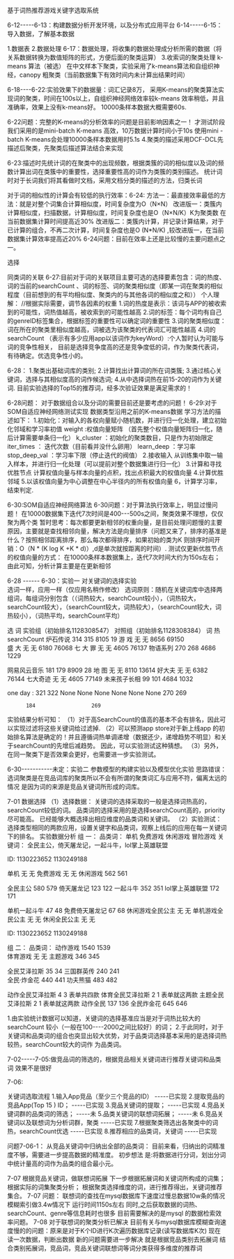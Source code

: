 基于词热推荐游戏关键字选取系统

6-12-----6-13：构建数据分析开发环境，以及分布式应用平台
6-14-----6-15：导入数据，了解基本数据

1.数据表
2.数据处理
6-17：数据处理，将收集的数据处理成分析所需的数据（将关系数据转换为数值矩阵的形式，方便后面的聚类运算）
3.收索词的聚类处理   k-means 算法（被选）
在中文样本下聚类，实验采用了k-means算法和自组织神经，canopy 粗聚类（当前数据集下有效时间内未计算出结果时间）

6-18----6-22:实验效果下的数据量：词汇记录8万，
采用K-means的聚类算法实现词的聚类，时间在100s以上，自组织神经网络效率较k-means 效率稍低，并且准确率，效果上没有k-means好。
10000条样本数据大概需要60s.

6-22问题：完整的K-means的分析效率的问题是目前影响因素之一！
才测试阶段我们采用的是mini-batch K-means 高效，10万数据计算时间小于10s
使用mini -batch K-means会处理10000条样本数据用时5.1s
4.聚类的描述采用DCF-DCL先描述后聚类，先聚类后描述算法结合来实现

6-23:描述时先统计词的在聚类中的出现频数，根据类簇的词的相似度以及词的频数计算出词在类簇中的重要性，选择重要性高的词作为类簇的类别描述。
统计词时对于长词我们将其看做时文档，采用文档分类的描述的方法，归类长词

对于词的相似性的计算会有较低的执行效率：6-24:
方法一：最直接效率最低的方法：就是对整个词集合计算相似度，时间复杂度为O（N×N）
改进版一：类簇内计算相似度，扫描数据，计算相似度，时间复杂度也是O（N×N/K）K为聚类数 在当前数据集计算时间提高近30%
改进版二：类簇内计算，并记录计算结果，对于已计算的组合，不再二次计算，时间复杂度也是O (N*N/K) ,较改进版一，在当前数据集计算效率提高近20%
6-24问题：目前在效率上还是比较慢的主要问题点之一。

选择

同类词的关联
6-27:目前对于词的关联项目主要可选的选择要素包含：词的热度、词的当前的searchCount 、词的标签、词的聚类相似度（即某一词在聚类的相似程度（目前想到的有平均相似度、聚类内的与其他各词的相似度之和））
个人理解：
//根据实际需要，调节各因素的权重
1.词的热度是表示：该词与APP的被收索到的可能性，词热值越高，被收索到的可能性越高
2.词的标签：每个词均有自己的genreID标签集合，根据标签的重要性可以确定词的重要性
3.词的聚类相似度：词在所在的聚类里相似度越高，词被选为该聚类的代表词汇可能性越高
4.词的searchCount （表示有多少应用app以该词作为keyWord）:个人暂时认为可能与词的竞争性相关，
   目前是选择竞争度高的还是竞争度低的词，作为聚类代表词，有待确定。优选竞争性小的。

6-28：
1.聚类出基础词库的类别;
2.计算找出计算词的所在词类簇;
3.通过核心关键词，选择与其相似度高的词作候选词;
4.从中选择词热在前15-20的词作为关键词.
目前实验选择的Top15的推荐词，经多次验证效果是满足需求的！

 6-28问题：
 对于数据组合以及分词的需要目前还是要考虑的问题！
 6-29:对于SOM自适应神经网络测试实现
 数据类型沿用之前的K-means数据
 学习方法的描述如下：
 1.初始化：对输入的各权向量赋小随机数，并进行归一化处理，建立初始化邻域和学习率初值
weight  :权值向量矩阵 （首先整个权值向量矩阵归一化，随后计算需要单条归一化）
k_cluster ：初始化的聚类数目，只是作为初始限定
iter_times ： 迭代次数（目前看并没什么卵用）
learn_deep ：学习率
stop_deep_val ：学习率下限（停止迭代的阀值）
2.接收输入
从训练集中取一输入样本，并进行归一化处理（可以提前对整个数据集进行归一化）
3.计算和寻找优胜节点
计算权值向量与样本向量的点积，找出点积最大的权值向量
4.计算优胜邻域
5.以该权值向量为中心调整在中心半径内的所有权值向量
6，计算学习率，结束判定.

6-30:SOM自适应神经网络算法
6-30问题：对于算法执行效率上，明显过慢问题！
在10000数据集下迭代7次时间是400---500s之间，聚类效果不理想，仅仅聚为两个类
暂时思考：每次都要更新相邻的权重向量，是目前处理问题慢的主要原因，主要就是查找相邻向量，解决方法是向量排序（问题又来了，排序的基准是什么？按照相邻距离排序，那么每次都得排序，如果初始的类为K 则排序时间开销：O（N * (K log K +K * d)）,d是单次就按距离的时间）.
测试仅更新优胜节点的权值向量的方式：
在10000条样本数据集上，迭代7次时间大约为150s左右；
由此可知，分析计算主要是在更新相邻

6-28 ------ 6-30：实验一     对关键词的选择实验    
选词一样，应用一样（仅应用名稍作修改）
选词原则：随机在关键词库中选择两组词，每组词分别包含（（词热较大，searchCount较小），（词热较大，searchCount较大），（searchCount较大，词热较大），（searchCount较大，词热较小），（词热平均，searchCount平均）

   选 词            实验组（初始排名1128308547）          对照组（初始排名1128308384）    词 热 	searchCount
炉石传说	  314			      315		        8105	   19
  游  戏 		  无			       无		        8656	   69150	
  盛  大		  无			       无		        6180	   76068
七 大 罪		  无			       无		        4605	   76137
物语系列	  270			       268	        4686	   1229

网易风云音乐       181			       179	        8909	   28
  地  图		  无			       无		        8110	   13614
  好大夫		  无			       无		        6382	   76144
七大奇迹	  无			       无		        4605	   77149
未来孩子长相       99			       101	        4684	   1032

 one day :
 		  321			      322
 		  None			      None
 		  None			      None
 		  None			      None
 		  270			      269

 		  184			       269
 		  



实验结果分析可知：
（1）对于高SearchCount的值高的基本不会有排名，因此可以实现过滤将这些关键词给过滤掉.
（2）可以预测app store对于新上线app 的初始排名算法是确定的！并且遵循词热单调递增（数据还少，递增趋势不明显）和关于searchCount的先增后减趋势。
	因此，可以实验测试这种猜想。
（3）另外，在同一聚类下是否效果会更好，也需要进一步实验测试。

6-30-----------未定：实验二     参数模型的构建实验以及模型优化实验
思路错误：
选词聚类是在竞品词库的聚类所以不会有所谓的聚类词汇与应用不符，偏离太远的情况
是因为词的来源是竞品关键词所形成的词库。

7-01 数据选择
（1）选择数据：
	关键词的选择采取的一般是选择词热高的，searchCount较低的词。
	品类词的选择采用的是选择searchCount高的，priority 尽可能高。 已经能够大概选择出相应维度的品类词和关键词。
（2）实验测试：选择类型相同的两款应用，设置关键字和品类词，观察上线后的应用在每一关键词下的排名。
实验数据分析
组 一：
品类词：
单机 免费游戏 休闲游戏 冒险游戏
关键词：
全民主公，倚天屠龙记，一起斗牛，lol掌上英雄联盟

ID:   			1130223652          1130249188

单机			无			无
免费游戏     		无			无
休闲游戏		562			561

全民主公		580			579
倚天屠龙记		123			122
一起斗牛		352			351
lol掌上英雄联盟		172			171

单机一起斗牛		47			48
免费倚天屠龙记		67			68
休闲游戏全民公主	无			无
单机游戏全民公主	无			无
休闲全民公主		无			无		

ID:   			1130223652          1130249188


组 二：
品类词：
动作游戏		1540			1539	
体育游戏		无			无
主题游戏 		346			345

全民艾泽拉斯		35			34
三国群英传		240 			241			
全民·炸金花		440			441
功夫熊猫		483			482

动作全民艾泽拉斯	4			3     表单共四款
体育全民艾泽拉斯	2			1     表单就这两款
主题全民艾泽拉斯	2			1     表单就这两款
动作全民		137			136
全民炸金花		645			646


1.由实验统计数据可以知道，关键词的选择基准应当是对于词热比较大的searchCount 较小（一般在100----2000之间比较好）的词；
2.于此同时，对于关键词和品类词的组合也突显出较大优势，对于品类词选择基本采用的是选择词热较热，searchCount较大的词作
   为品类词。

7-02-----7-05:做竞品词的筛选的，根据竞品相关关键词进行推荐关键词和品类词
效果不是很好

7-06:

   关键词选取流程
1.输入App竞品（至少三个竞品的ID）                       -----已实现
2.提取竞品的竞品App(Top 15 ) ID；                          -----已实现
3.竞品关键词的提取；                                                -----已实现
4.竞品关键词群的品类词的筛选；                             -----未
5.品类关键词的联想词拓展；                                     -----未 
6.竞品关键词以及联想词为分析词群，聚类              -----已实现
7.根据聚类筛选出各聚类中的词热，searchCount优选    -----已实现
8.推荐相应的品类词，关键词            -----已实现

问题7-06-1：
从竞品关键词中归纳出全部的品类词：
目前来看，归纳出的词精准度不够，需要进一步提高数据的精准度。
初步想法 是:将数据进行分词，划出分词中统计量高的词作为品类的组合最小元。

7-07
 根据竞品关键词，做联想词拓展
 下一步根据拓展词和关键词所构成的词集；
 根据实际的词集聚类分析；
 根据聚类选择维度的词，进行推荐得出，关键词推荐集合。
 7-07 问题：
联想词的查找在mysql数据库下速度过慢总数据10w条的情况模糊索引做3.4w情况下
运行时间1150s左右
同时,之后获取数据的词热、searchCount、genre等信息耗时也很多
目前需要解决的是mysql 的数据检索效率问题。
7-08
对于联想词的聚类分析已解决
目前有关与mysql数据库模糊查询速度慢的的问题：原来是对于K个ID进行K次遍历数据库记录(读写数据库K次)
现在读一次数据，判断出数据
新的问题需要进一步解决
就是根据竞品类别去拓展词
结合类别拓展词，竞品词，竞品关键词联想词等词分类获得多维度的推荐词
